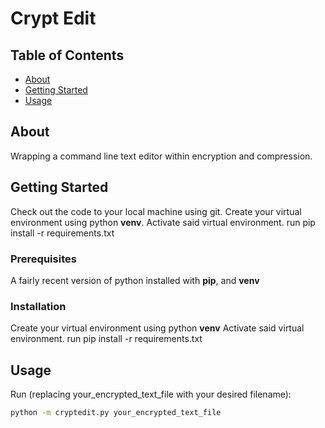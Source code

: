 # Crypt Edit

## Table of Contents

- [About](#about)
- [Getting Started](#getting_started)
- [Usage](#usage)


## About <a name = "about"></a>

Wrapping a command line text editor within encryption and compression.

## Getting Started <a name = "getting_started"></a>

Check out the code to your local machine using git.
Create your virtual environment using python **venv**.
Activate said virtual environment.
run pip install -r requirements.txt

### Prerequisites

A fairly recent version of python installed with **pip**, and **venv**

### Installation

Create your virtual environment using python **venv**
Activate said virtual environment.
run pip install -r requirements.txt

## Usage <a name = "usage"></a>

Run (replacing your_encrypted_text_file with your desired filename):

```bash
python -m cryptedit.py your_encrypted_text_file
```
